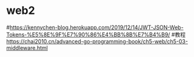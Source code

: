 # web2
#https://kennychen-blog.herokuapp.com/2019/12/14/JWT-JSON-Web-Tokens-%E5%8E%9F%E7%90%86%E4%BB%8B%E7%B4%B9/
#教程 https://chai2010.cn/advanced-go-programming-book/ch5-web/ch5-03-middleware.html
